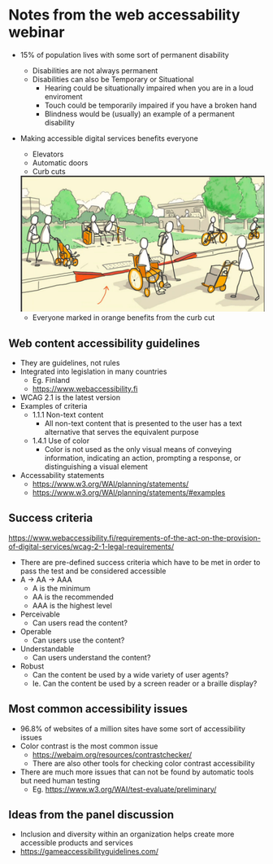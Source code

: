 # Notes from the web accessability webinar

-   15% of population lives with some sort of permanent disability
    -   Disabilities are not always permanent
    -   Disabilities can also be Temporary or Situational
        -   Hearing could be situationally impaired when you are in a loud enviroment
        -   Touch could be temporarily impaired if you have a broken hand
        -   Blindness would be (usually) an example of a permanent disability
-   Making accessible digital services benefits everyone

    -   Elevators
    -   Automatic doors
    -   Curb cuts

      <img src='./curb.png' width=500>

    -   Everyone marked in orange benefits from the curb cut

## Web content accessibility guidelines

-   They are guidelines, not rules
-   Integrated into legislation in many countries
    -   Eg. Finland
    -   https://www.webaccessibility.fi
-   WCAG 2.1 is the latest version
-   Examples of criteria
    -   1.1.1 Non-text content
        -   All non-text content that is presented to the user has a text alternative that serves the equivalent purpose
    -   1.4.1 Use of color
        -   Color is not used as the only visual means of conveying information, indicating an action, prompting a response, or distinguishing a visual element
-   Accessability statements
    -   https://www.w3.org/WAI/planning/statements/
    -   https://www.w3.org/WAI/planning/statements/#examples

## Success criteria

https://www.webaccessibility.fi/requirements-of-the-act-on-the-provision-of-digital-services/wcag-2-1-legal-requirements/

-   There are pre-defined success criteria which have to be met in order to pass the test and be considered accessible
-   A -> AA -> AAA
    -   A is the minimum
    -   AA is the recommended
    -   AAA is the highest level
-   Perceivable
    -   Can users read the content?
-   Operable
    -   Can users use the content?
-   Understandable
    -   Can users understand the content?
-   Robust
    -   Can the content be used by a wide variety of user agents?
    -   Ie. Can the content be used by a screen reader or a braille display?

## Most common accessibility issues

-   96.8% of websites of a million sites have some sort of accessibility issues
-   Color contrast is the most common issue
    -   https://webaim.org/resources/contrastchecker/
    -   There are also other tools for checking color contrast accessibility
-   There are much more issues that can not be found by automatic tools but need human testing
    -   Eg. https://www.w3.org/WAI/test-evaluate/preliminary/

## Ideas from the panel discussion

-   Inclusion and diversity within an organization helps create more accessible products and services
-   https://gameaccessibilityguidelines.com/
